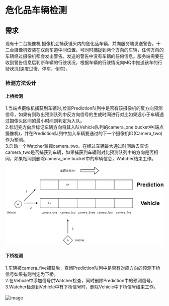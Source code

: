 # 危化品车辆检测

## 需求
现有十二台摄像机,摄像机会捕获镜头内的危化品车辆，并向服务端发送警告。十二台摄像机安装在双向车道中间位置，可同时捕捉到两个方向的车辆，任何方向的车辆经过摄像机都会发出警告。发送的警告中没有车辆的任何信息。服务端需要在收到警告信息后判断车辆的行驶状况，根据车辆的行驶情况向MQ中推送该车的行驶状况(速度过慢、停车、倒车)。
### 检测方法设计

#### 上桥检测
1.当端点摄像机捕获到车辆时,检查Prediction队列中是否有该摄像机的反方向预测信号，如果有则取出预测队列中反方向信号的生成时间进行对比如果远小于车辆通过摄像头区间的最小时间则判定为入队。\
2.标记完方向后标记车辆方向将其入队Vehicle队列的camera_one bucket中(端点摄像机)，并在Prediction队列中加入车辆要通过的下一个摄像机ID(Camera_two)作为预测。\
3.启动一个Watcher监视camera_two。在经过车辆最大通过时间后去查询camera_two是否捕获到车辆，如果捕获到车辆则对比预测队列中的方向是否相同，如果相同则删除camera_one bucket中的车辆信息，Watcher结束工作。\
\
![image](image/danger-goods-vehicle.png)

#### 下桥检测
1.车辆被camera_five捕获后，查询Prediction队列中是否有对应方向的预测下桥信号如果有则判定为下桥。\
2.在Vehicle中添加信号供Watcher检查，同时删除Prediction中的预测信号。\
3.Watcher检测到Vehicle中有下桥信号时，删除Vehicle中下桥信号结束工作。\
\
![image](image/)
